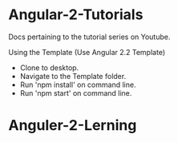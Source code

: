 # Angular-2-Tutorials
Docs pertaining to the tutorial series on Youtube.

Using the Template (Use Angular 2.2 Template)
- Clone to desktop.
- Navigate to the Template folder.
- Run 'npm install' on command line.
- Run 'npm start' on command line.
# Anguler-2-Lerning

